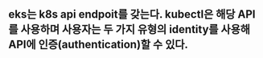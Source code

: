 eks는 k8s api endpoit를 갖는다. kubectl은 해당 API를 사용하며 사용자는 두 가지 유형의 identity를 사용해 API에 인증(authentication)할 수 있다.
- 